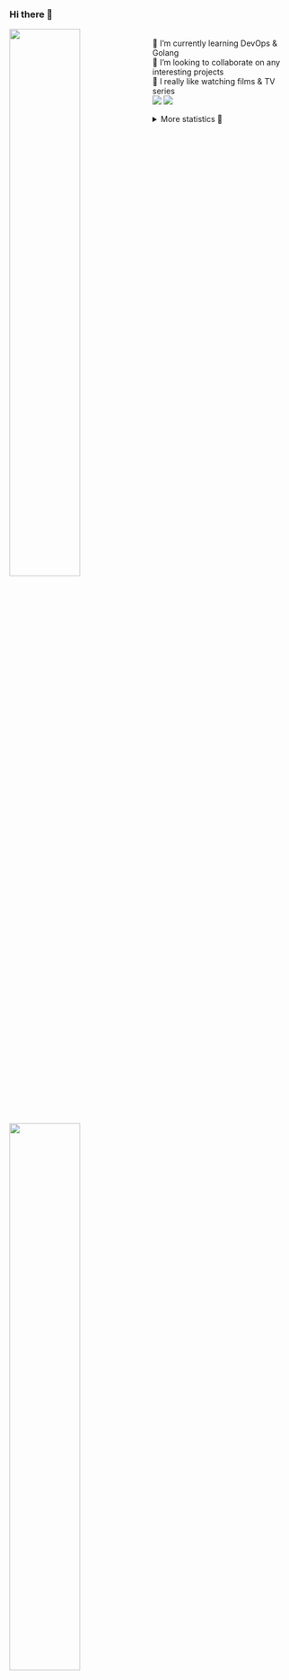 ### Hi there 👋


[<img align="left" width="50%" src="https://github-readme-stats.vercel.app/api?username=rufusnufus&hide=issues&show_icons=true&count_private=true&theme=transparent&title_color=FF6F40&text_color=FBF9F8&icon_color=F48242&hide_border=true&hide_title=true#gh-dark-mode-only">](https://metrics.lecoq.io/rufusnufus#gh-dark-mode-only)
[<img align="left" width="50%" src="https://github-readme-stats.vercel.app/api?username=rufusnufus&hide=issues&show_icons=true&count_private=true&theme=transparent&title_color=FF6533&text_color=4D4644&icon_color=FF8038&hide_border=true&hide_title=true#gh-light-mode-only">](https://metrics.lecoq.io/rufusnufus#gh-light-mode-only)

<p>
  <br>
  🌱 I’m currently learning DevOps & Golang</br>
  👯 I’m looking to collaborate on any interesting projects</br>
  🎥 I really like watching films & TV series</br>
  <a href="https://linkedin.com/in/rufusnufus"><img src="https://img.shields.io/badge/linkedin-0077B5.svg?style=for-the-badge&logo=linkedin&logoColor=white"/></a>
  <a href="https://t.me/rufusnufus"><img src="https://img.shields.io/badge/-telegram-black?style=for-the-badge&color=blue&logo=telegram"/></a>
</p>

<p text-align="left">
<details>
  <summary>More statistics 👀</summary><br/>

<!--START_SECTION:waka-->
![Code Time](http://img.shields.io/badge/Code%20Time-764%20hrs%2047%20mins-blue)

![Profile Views](http://img.shields.io/badge/Profile%20Views-2-blue)

**I'm an Early 🐤** 

```text
🌞 Morning                5777 commits        █████░░░░░░░░░░░░░░░░░░░░   20.30 % 
🌆 Daytime                16751 commits       ███████████████░░░░░░░░░░   58.87 % 
🌃 Evening                5309 commits        █████░░░░░░░░░░░░░░░░░░░░   18.66 % 
🌙 Night                  619 commits         █░░░░░░░░░░░░░░░░░░░░░░░░   02.18 % 
```
📅 **I'm Most Productive on Wednesday** 

```text
Monday                   5883 commits        █████░░░░░░░░░░░░░░░░░░░░   20.67 % 
Tuesday                  4838 commits        ████░░░░░░░░░░░░░░░░░░░░░   17.00 % 
Wednesday                6275 commits        ██████░░░░░░░░░░░░░░░░░░░   22.05 % 
Thursday                 5284 commits        █████░░░░░░░░░░░░░░░░░░░░   18.57 % 
Friday                   4914 commits        ████░░░░░░░░░░░░░░░░░░░░░   17.27 % 
Saturday                 726 commits         █░░░░░░░░░░░░░░░░░░░░░░░░   02.55 % 
Sunday                   536 commits         ░░░░░░░░░░░░░░░░░░░░░░░░░   01.88 % 
```


📊 **This Week I Spent My Time On** 

```text
💬 Programming Languages: 
No Activity Tracked This Week

🔥 Editors: 
No Activity Tracked This Week
```

**I Mostly Code in Go** 

```text
Go                       18 repos            ████░░░░░░░░░░░░░░░░░░░░░   17.65 % 
Python                   15 repos            ████░░░░░░░░░░░░░░░░░░░░░   14.71 % 
Smarty                   5 repos             █░░░░░░░░░░░░░░░░░░░░░░░░   04.90 % 
Shell                    3 repos             █░░░░░░░░░░░░░░░░░░░░░░░░   02.94 % 
Kotlin                   2 repos             ░░░░░░░░░░░░░░░░░░░░░░░░░   01.96 % 
```




 Last Updated on 14/05/2024 00:54:35 UTC
<!--END_SECTION:waka-->

</details>
</p>
